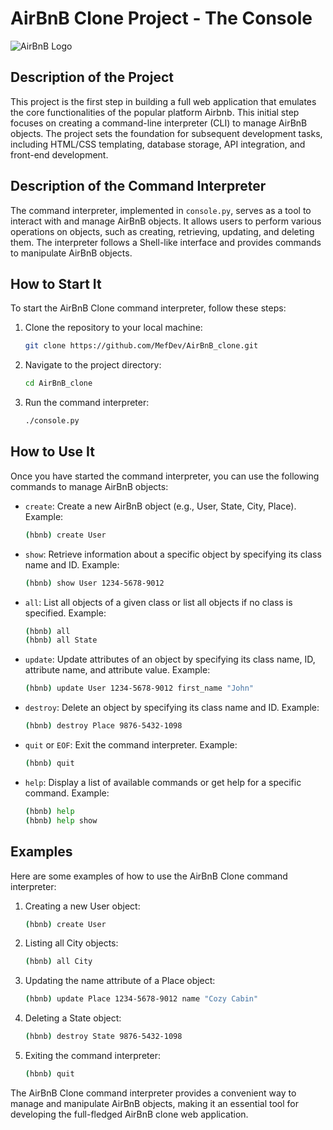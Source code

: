 # AirBnB Clone Project - The Console

![AirBnB Logo](https://upload.wikimedia.org/wikipedia/commons/thumb/6/69/Airbnb_Logo_B%C3%A9lo.svg/1280px-Airbnb_Logo_B%C3%A9lo.svg.png)

## Description of the Project

This project is the first step in building a full web application that emulates the core functionalities of the popular platform Airbnb. This initial step focuses on creating a command-line interpreter (CLI) to manage AirBnB objects. The project sets the foundation for subsequent development tasks, including HTML/CSS templating, database storage, API integration, and front-end development.

## Description of the Command Interpreter

The command interpreter, implemented in `console.py`, serves as a tool to interact with and manage AirBnB objects. It allows users to perform various operations on objects, such as creating, retrieving, updating, and deleting them. The interpreter follows a Shell-like interface and provides commands to manipulate AirBnB objects.

## How to Start It

To start the AirBnB Clone command interpreter, follow these steps:

1. Clone the repository to your local machine:

   ```bash
   git clone https://github.com/MefDev/AirBnB_clone.git
   ```

2. Navigate to the project directory:

   ```bash
   cd AirBnB_clone
   ```

3. Run the command interpreter:

   ```bash
   ./console.py
   ```

## How to Use It

Once you have started the command interpreter, you can use the following commands to manage AirBnB objects:

- `create`: Create a new AirBnB object (e.g., User, State, City, Place).
  Example:
  ```bash
  (hbnb) create User
  ```

- `show`: Retrieve information about a specific object by specifying its class name and ID.
  Example:
  ```bash
  (hbnb) show User 1234-5678-9012
  ```

- `all`: List all objects of a given class or list all objects if no class is specified.
  Example:
  ```bash
  (hbnb) all
  (hbnb) all State
  ```

- `update`: Update attributes of an object by specifying its class name, ID, attribute name, and attribute value.
  Example:
  ```bash
  (hbnb) update User 1234-5678-9012 first_name "John"
  ```

- `destroy`: Delete an object by specifying its class name and ID.
  Example:
  ```bash
  (hbnb) destroy Place 9876-5432-1098
  ```

- `quit` or `EOF`: Exit the command interpreter.
  Example:
  ```bash
  (hbnb) quit
  ```

- `help`: Display a list of available commands or get help for a specific command.
  Example:
  ```bash
  (hbnb) help
  (hbnb) help show
  ```

## Examples

Here are some examples of how to use the AirBnB Clone command interpreter:

1. Creating a new User object:
   ```bash
   (hbnb) create User
   ```

2. Listing all City objects:
   ```bash
   (hbnb) all City
   ```

3. Updating the name attribute of a Place object:
   ```bash
   (hbnb) update Place 1234-5678-9012 name "Cozy Cabin"
   ```

4. Deleting a State object:
   ```bash
   (hbnb) destroy State 9876-5432-1098
   ```

5. Exiting the command interpreter:
   ```bash
   (hbnb) quit
   ```

The AirBnB Clone command interpreter provides a convenient way to manage and manipulate AirBnB objects, making it an essential tool for developing the full-fledged AirBnB clone web application.
